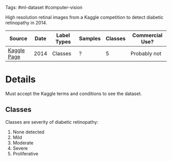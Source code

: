 Tags: #ml-dataset #computer-vision 

High resolution retinal images from a Kaggle competition to detect diabetic retinopathy in 2014.

| Source | Date | Label Types | Samples | Classes | Commercial Use? |
| --- | --- | --- | --- | --- | --- |
| [Kaggle Page](https://www.kaggle.com/c/diabetic-retinopathy-detection/data) | 2014 | Classes | ? | 5 | Probably not |

# Details
Must accept the Kaggle terms and conditions to see the dataset.

## Classes
Classes are severity of diabetic retinopathy:
1. None detected
2. Mild
3. Moderate
4. Severe
5. Proliferative